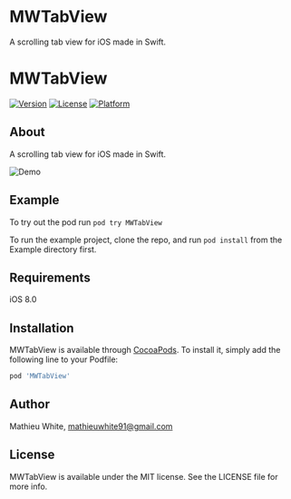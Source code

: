 # MWTabView
A scrolling tab view for iOS made in Swift.

# MWTabView

[![Version](https://img.shields.io/cocoapods/v/MWTabView.svg?style=flat)](http://cocoapods.org/pods/MWTabView)
[![License](https://img.shields.io/cocoapods/l/MWTabView.svg?style=flat)](http://cocoapods.org/pods/MWTabView)
[![Platform](https://img.shields.io/cocoapods/p/MWTabView.svg?style=flat)](http://cocoapods.org/pods/MWTabView)

## About

A scrolling tab view for iOS made in Swift.

![Demo](https://raw.githubusercontent.com/MathieuWhite/InifinteScroll-Swift/master/demo.gif?token=ABl_x3bbjO2ucduLRArI19gW6C2rE7A0ks5XRjuHwA%3D%3D)


## Example

To try out the pod run `pod try MWTabView`

To run the example project, clone the repo, and run `pod install` from the Example directory first.

## Requirements

iOS 8.0

## Installation

MWTabView is available through [CocoaPods](http://cocoapods.org). To install it, simply add the following line to your Podfile:

```ruby
pod 'MWTabView'
```

## Author

Mathieu White, mathieuwhite91@gmail.com

## License

MWTabView is available under the MIT license. See the LICENSE file for more info.

